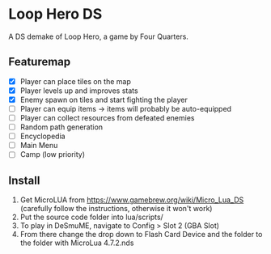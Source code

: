 # Loop Hero DS

A DS demake of Loop Hero, a game by Four Quarters.

## Featuremap
- [x] Player can place tiles on the map
- [x] Player levels up and improves stats
- [x] Enemy spawn on tiles and start fighting the player
- [ ] Player can equip items -> items will probably be auto-equipped
- [ ] Player can collect resources from defeated enemies
- [ ] Random path generation
- [ ] Encyclopedia
- [ ] Main Menu
- [ ] Camp (low priority)

## Install 

1. Get MicroLUA from https://www.gamebrew.org/wiki/Micro_Lua_DS (carefully follow the instructions, otherwise it won't work)
2. Put the source code folder into lua/scripts/
3. To play in DeSmuME, navigate to Config > Slot 2 (GBA Slot)
4. From there change the drop down to Flash Card Device and the folder to the folder with MicroLua 4.7.2.nds
